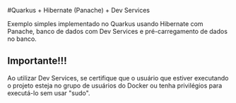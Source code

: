 #Quarkus + Hibernate (Panache) + Dev Services

Exemplo simples implementado no Quarkus usando Hibernate com Panache, 
banco de dados com Dev Services e pré-carregamento de dados no banco.

## Importante!!!

Ao utilizar Dev Services, se certifique que o usuário que estiver executando o
projeto esteja no grupo de usuários do Docker ou tenha privilégios para executá-lo
sem usar "sudo".